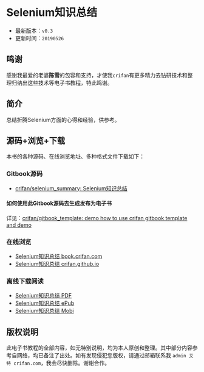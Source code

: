 # Selenium知识总结

* 最新版本：`v0.3`
* 更新时间：`20190526`

## 鸣谢

感谢我最爱的老婆**陈雪**的包容和支持，才使我`crifan`有更多精力去钻研技术和整理归纳出这些技术等电子书教程，特此鸣谢。

## 简介

总结折腾Selenium方面的心得和经验，供参考。

## 源码+浏览+下载

本书的各种源码、在线浏览地址、多种格式文件下载如下：

### Gitbook源码

* [crifan/selenium_summary: Selenium知识总结](https://github.com/crifan/selenium_summary)

#### 如何使用此Gitbook源码去生成发布为电子书

详见：[crifan/gitbook_template: demo how to use crifan gitbook template and demo](https://github.com/crifan/gitbook_template)

### 在线浏览

* [Selenium知识总结 book.crifan.com](http://book.crifan.com/books/selenium_summary/website)
* [Selenium知识总结 crifan.github.io](https://crifan.github.io/selenium_summary/website)

### 离线下载阅读

* [Selenium知识总结 PDF](http://book.crifan.com/books/selenium_summary/pdf/selenium_summary.pdf)
* [Selenium知识总结 ePub](http://book.crifan.com/books/selenium_summary/epub/selenium_summary.epub)
* [Selenium知识总结 Mobi](http://book.crifan.com/books/selenium_summary/mobi/selenium_summary.mobi)

## 版权说明

此电子书教程的全部内容，如无特别说明，均为本人原创和整理。其中部分内容参考自网络，均已备注了出处。如有发现侵犯您版权，请通过邮箱联系我 `admin 艾特 crifan.com`，我会尽快删除。谢谢合作。